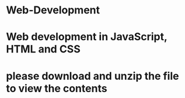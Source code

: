 # Web-Development
# Web development in JavaScript, HTML and CSS
# please download and unzip the file to view the contents
